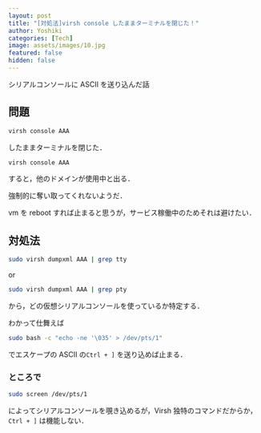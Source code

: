 ```yaml
---
layout: post
title: "[対処法]virsh console したままターミナルを閉じた！"
author: Yoshiki
categories: [Tech]
image: assets/images/10.jpg
featured: false
hidden: false
---
```


シリアルコンソールに ASCII を送り込んだ話

## 問題

```bash
virsh console AAA
```

したままターミナルを閉じた．

```bash
virsh console AAA
```

すると，他のドメインが使用中と出る．

強制的に奪い取ってくれないようだ．

vm を reboot すれば止まると思うが，サービス稼働中のためそれは避けたい．

## 対処法

```bash
sudo virsh dumpxml AAA | grep tty
```

or

```bash
sudo virsh dumpxml AAA | grep pty
```

から，どの仮想シリアルコンソールを使っているか特定する．

わかって仕舞えば

```bash
sudo bash -c "echo -ne '\035' > /dev/pts/1"
```

でエスケープの ASCII の`Ctrl + ]` を送り込めば止まる．

### ところで

```bash
sudo screen /dev/pts/1
```

によってシリアルコンソールを覗き込めるが，Virsh 独特のコマンドだからか，`Ctrl + ]` は機能しない．
